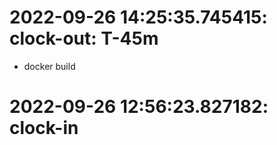 # 2022-09-26 14:25:35.745415: clock-out: T-45m 

* docker build

# 2022-09-26 12:56:23.827182: clock-in

